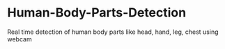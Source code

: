 # Human-Body-Parts-Detection
Real time detection of human body parts like head, hand, leg, chest using webcam 
